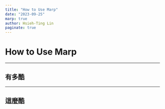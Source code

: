 ```yaml
---
title: "How to Use Marp"
date: "2023-09-25"
marp: true
author: Hsieh-Ting Lin
paginate: true
---
```


# How to Use Marp

---

## 有多酷

---

## 這麼酷
